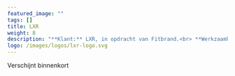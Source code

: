 ```yaml
---
featured_image: ""
tags: []
title: LXR
weight: 8
description: "**Klant:** LXR, in opdracht van Fitbrand.<br> **Werkzaamheden:** Front-end ondersteuning en CMS implementatie<br> **Periode:** Lente 2017"
logo: /images/logos/lxr-logo.svg
---
```


Verschijnt binnenkort 